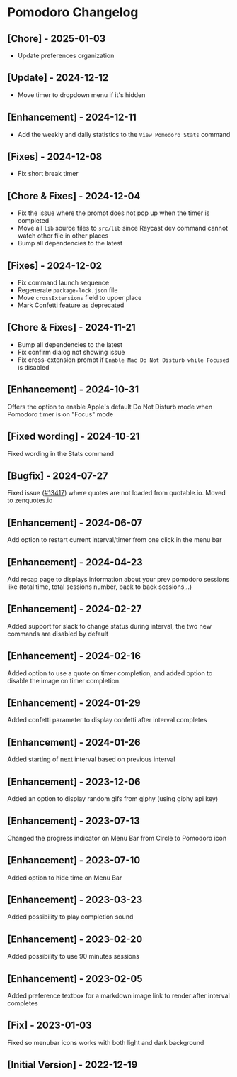 # Pomodoro Changelog

## [Chore] - 2025-01-03

- Update preferences organization

## [Update] - 2024-12-12

- Move timer to dropdown menu if it's hidden

## [Enhancement] - 2024-12-11

- Add the weekly and daily statistics to the `View Pomodoro Stats` command

## [Fixes] - 2024-12-08

- Fix short break timer

## [Chore & Fixes] - 2024-12-04

- Fix the issue where the prompt does not pop up when the timer is completed
- Move all `lib` source files to `src/lib` since Raycast dev command cannot watch other file in other places
- Bump all dependencies to the latest

## [Fixes] - 2024-12-02

- Fix command launch sequence
- Regenerate `package-lock.json` file
- Move `crossExtensions` field to upper place
- Mark Confetti feature as deprecated

## [Chore & Fixes] - 2024-11-21

- Bump all dependencies to the latest
- Fix confirm dialog not showing issue
- Fix cross-extension prompt if `Enable Mac Do Not Disturb while Focused` is disabled

## [Enhancement] - 2024-10-31

Offers the option to enable Apple's default Do Not Disturb mode when Pomodoro timer is on "Focus" mode

## [Fixed wording] - 2024-10-21

Fixed wording in the Stats command

## [Bugfix] - 2024-07-27

Fixed issue ([#13417](https://github.com/raycast/extensions/issues/13417)) where quotes are not loaded from quotable.io. Moved to zenquotes.io

## [Enhancement] - 2024-06-07

Add option to restart current interval/timer from one click in the menu bar

## [Enhancement] - 2024-04-23

Add recap page to displays information about your prev pomodoro sessions like (total time, total sessions number, back to back sessions,..)

## [Enhancement] - 2024-02-27

Added support for slack to change status during interval, the two new commands are disabled by default

## [Enhancement] - 2024-02-16

Added option to use a quote on timer completion, and added option to disable the image on timer completion.

## [Enhancement] - 2024-01-29

Added confetti parameter to display confetti after interval completes

## [Enhancement] - 2024-01-26

Added starting of next interval based on previous interval

## [Enhancement] - 2023-12-06

Added an option to display random gifs from giphy (using giphy api key)

## [Enhancement] - 2023-07-13

Changed the progress indicator on Menu Bar from Circle to Pomodoro icon

## [Enhancement] - 2023-07-10

Added option to hide time on Menu Bar

## [Enhancement] - 2023-03-23

Added possibility to play completion sound

## [Enhancement] - 2023-02-20

Added possibility to use 90 minutes sessions

## [Enhancement] - 2023-02-05

Added preference textbox for a markdown image link to render after interval completes

## [Fix] - 2023-01-03

Fixed so menubar icons works with both light and dark background

## [Initial Version] - 2022-12-19
